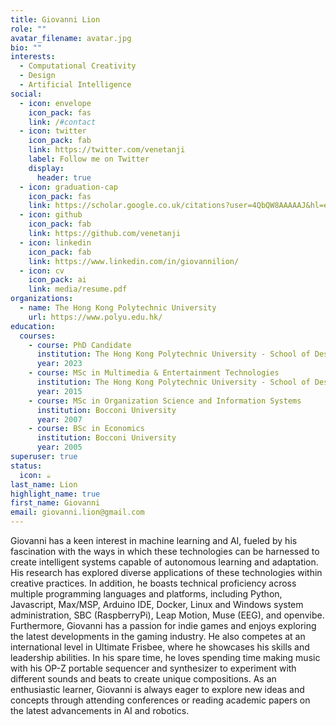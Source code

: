 ```yaml
---
title: Giovanni Lion
role: ""
avatar_filename: avatar.jpg
bio: ""
interests:
  - Computational Creativity
  - Design
  - Artificial Intelligence
social:
  - icon: envelope
    icon_pack: fas
    link: /#contact
  - icon: twitter
    icon_pack: fab
    link: https://twitter.com/venetanji
    label: Follow me on Twitter
    display:
      header: true
  - icon: graduation-cap
    icon_pack: fas
    link: https://scholar.google.co.uk/citations?user=4QbQW8AAAAAJ&hl=en
  - icon: github
    icon_pack: fab
    link: https://github.com/venetanji
  - icon: linkedin
    icon_pack: fab
    link: https://www.linkedin.com/in/giovannilion/
  - icon: cv
    icon_pack: ai
    link: media/resume.pdf
organizations:
  - name: The Hong Kong Polytechnic University
    url: https://www.polyu.edu.hk/
education:
  courses:
    - course: PhD Candidate
      institution: The Hong Kong Polytechnic University - School of Design
      year: 2023
    - course: MSc in Multimedia & Entertainment Technologies
      institution: The Hong Kong Polytechnic University - School of Design
      year: 2015
    - course: MSc in Organization Science and Information Systems
      institution: Bocconi University
      year: 2007
    - course: BSc in Economics
      institution: Bocconi University
      year: 2005
superuser: true
status:
  icon: ☕️
last_name: Lion
highlight_name: true
first_name: Giovanni
email: giovanni.lion@gmail.com
---
```

Giovanni has a keen interest in machine learning and AI, fueled by his fascination with the ways in which these technologies can be harnessed to create intelligent systems capable of autonomous learning and adaptation. His research has explored diverse applications of these technologies within creative practices. In addition, he boasts technical proficiency across multiple programming languages and platforms, including Python, Javascript, Max/MSP, Arduino IDE, Docker, Linux and Windows system administration, SBC (RaspberryPi), Leap Motion, Muse (EEG), and openvibe.
Furthermore, Giovanni has a passion for indie games and enjoys exploring the latest developments in the gaming industry. He also competes at an international level in Ultimate Frisbee, where he showcases his skills and leadership abilities. In his spare time, he loves spending time making music with his OP-Z portable sequencer and synthesizer to experiment with different sounds and beats to create unique compositions. As an enthusiastic learner, Giovanni is always eager to explore new ideas and concepts through attending conferences or reading academic papers on the latest advancements in AI and robotics.